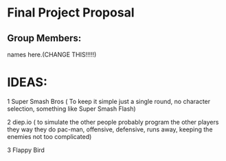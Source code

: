 # Final Project Proposal

## Group Members:

names here.(CHANGE THIS!!!!!)
       
# IDEAS:

1 Super Smash Bros ( To keep it simple just a single round, no character selection, something like Super Smash Flash)

2 diep.io ( to simulate the other people probably program the other players they way they do pac-man, offensive, defensive, runs away, keeping the enemies not too complicated)

3 Flappy Bird

